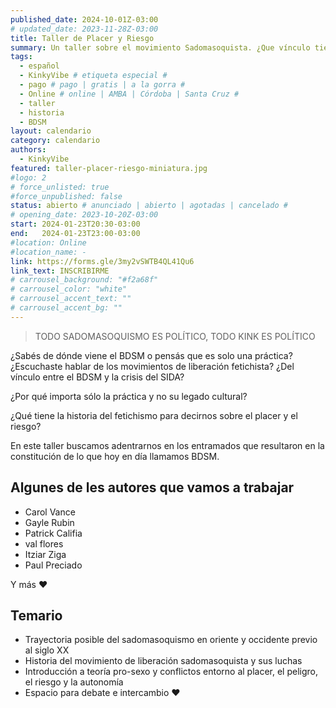 ```yaml
---
published_date: 2024-10-01Z-03:00
# updated_date: 2023-11-28Z-03:00
title: Taller de Placer y Riesgo
summary: Un taller sobre el movimiento Sadomasoquista. ¿Que vínculo tiene el placer y el riesgo? Nos adentramos en la historia de las culturas eróticas sadomasoquistas para recuperar su legado y pensar otras formas de deseo y comunidad posibles.
tags:
  - español
  - KinkyVibe # etiqueta especial #
  - pago # pago | gratis | a la gorra #
  - Online # online | AMBA | Córdoba | Santa Cruz #
  - taller
  - historia
  - BDSM
layout: calendario
category: calendario
authors:
  - KinkyVibe
featured: taller-placer-riesgo-miniatura.jpg
#logo: 2
# force_unlisted: true
#force_unpublished: false
status: abierto # anunciado | abierto | agotadas | cancelado #
# opening_date: 2023-10-20Z-03:00
start: 2024-01-23T20:30-03:00
end:   2024-01-23T23:00-03:00
#location: Online
#location_name: -
link: https://forms.gle/3my2vSWTB4QL41Qu6
link_text: INSCRIBIRME
# carrousel_background: "#f2a68f"
# carrousel_color: "white"
# carrousel_accent_text: ""
# carrousel_accent_bg: ""
---
```

> TODO SADOMASOQUISMO ES POLÍTICO, TODO KINK ES POLÍTICO

¿Sabés de dónde viene el BDSM o pensás que es solo una práctica? ¿Escuchaste hablar de los movimientos de liberación fetichista? ¿Del vínculo entre el BDSM y la crisis del SIDA? 

¿Por qué importa sólo la práctica y no su legado cultural? 

¿Qué tiene la historia del fetichismo para decirnos sobre el placer y el riesgo? 

En este taller buscamos adentrarnos en los entramados que resultaron en la constitución de lo que hoy en día llamamos BDSM.

## Algunes de les autores que vamos a trabajar ##
- Carol Vance 
- Gayle Rubin
- Patrick Califia 
- val flores 
- Itziar Ziga
- Paul Preciado

Y más ♥️

## Temario ##
- Trayectoria posible del sadomasoquismo en oriente y occidente previo al siglo XX
- Historia del movimiento de liberación sadomasoquista y sus luchas 
- Introducción a teoría pro-sexo y conflictos entorno al placer, el peligro, el riesgo y la autonomía 
- Espacio para debate e intercambio ❤️  